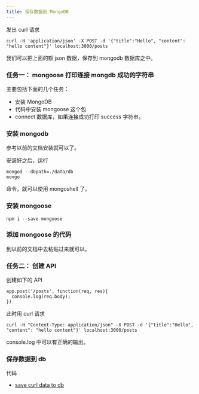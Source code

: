```yaml
---
title: 保存数据到 MongoDB
---
```


发出 curl 请求

```
curl -H 'application/json' -X POST -d '{"title":"Hello", "content": "hello content"}' localhost:3000/posts
```

我们可以把上面的额 json 数据，保存到 mongodb 数据库之中。


### 任务一： mongoose 打印连接 mongdb 成功的字符串

主要包括下面的几个任务：

- 安装 MongoDB
- 代码中安装 mongoose 这个包
- connect 数据库，如果连接成功打印 success 字符串。


### 安装 mongodb

参考以前的文档安装就可以了。

安装好之后，运行

```
mongod --dbpath=./data/db
mongo
```

命令，就可以使用 mongoshell 了。

### 安装 mongoose

```
npm i --save mongoose
```

### 添加 mongoose 的代码

到以前的文档中去粘贴过来就可以。


### 任务二： 创建 API

创建如下的 API

```
app.post('/posts', function(req, res){
  console.log(req.body);
})
```

此时用 curl 请求

```
curl -H "Content-Type: application/json" -X POST -d '{"title":"Hello", "content": "hello content"}' localhost:3000/posts
```

console.log 中可以有正确的输出。


### 保存数据到 db

代码

- [save curl data to db](https://github.com/happypeter/sleep-write/commit/8218afa9a0168fcea05cb86eda2b8c4ad9e157ee) 
